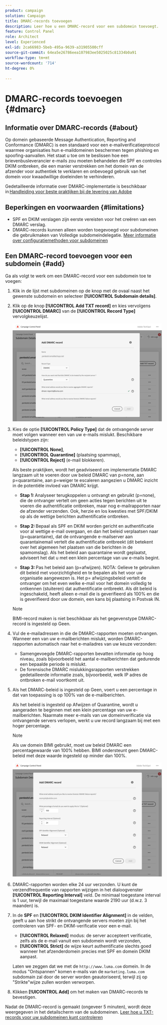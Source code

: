 ```yaml
---
product: campaign
solution: Campaign
title: DMARC-records toevoegen
description: Leer hoe u een DMARC-record voor een subdomein toevoegt.
feature: Control Panel
role: Architect
level: Experienced
exl-id: 2ca66983-5beb-495a-9639-a31905500cff
source-git-commit: 64ea5e26786eea107983ee5025025c81334b0a91
workflow-type: tm+mt
source-wordcount: '714'
ht-degree: 0%

---
```


# DMARC-records toevoegen {#dmarc}

## Informatie over DMARC-records {#about}

Op domein gebaseerde Message Authentication, Reporting and Conformance (DMARC) is een standaard voor een e-mailverificatieprotocol waarmee organisaties hun e-maildomeinen beschermen tegen phishing en spoofing-aanvallen. Het staat u toe om te beslissen hoe een brievenbusleverancier e-mails zou moeten behandelen die SPF en controles DKIM ontbreken, die een manier verstrekken om het domein van de afzender voor authentiek te verklaren en onbevoegd gebruik van het domein voor kwaadwillige doeleinden te verhinderen.

Gedetailleerde informatie over DMARC-implementatie is beschikbaar in [Handleiding voor beste praktijken bij de levering van Adobe](https://experienceleague.adobe.com/docs/deliverability-learn/deliverability-best-practice-guide/additional-resources/technotes/implement-dmarc.html)

## Beperkingen en voorwaarden {#limitations}

* SPF en DKIM verslagen zijn eerste vereisten voor het creëren van een DMARC verslag.
* DMARC-records kunnen alleen worden toegevoegd voor subdomeinen die gebruikmaken van Volledige subdomeindelegatie. [Meer informatie over configuratiemethoden voor subdomeinen](subdomains-branding.md#subdomain-delegation-methods)

## Een DMARC-record toevoegen voor een subdomein {#add}

Ga als volgt te werk om een DMARC-record voor een subdomein toe te voegen:

1. Klik in de lijst met subdomeinen op de knop met de ovaal naast het gewenste subdomein en selecteer **[!UICONTROL Subdomain details]**.

1. Klik op de knop **[!UICONTROL Add TXT record]** en kies vervolgens **[!UICONTROL DMARC]** van de **[!UICONTROL Record Type]** vervolgkeuzelijst.

   ![](assets/dmarc-add.png)

1. Kies de optie **[!UICONTROL Policy Type]** dat de ontvangende server moet volgen wanneer een van uw e-mails mislukt. Beschikbare beleidstypen zijn:

   * **[!UICONTROL None]**,
   * **[!UICONTROL Quarantine]** (plaatsing spammap),
   * **[!UICONTROL Reject]** (e-mail blokkeren).

   Als beste praktijken, wordt het geadviseerd om implementatie DMARC langzaam uit te voeren door uw beleid DMARC van p=none, aan p=quarantaine, aan p=weiger te escaleren aangezien u DMARC inzicht in de potentiële invloed van DMARC krijgt.

   * **Stap 1:** Analyseer terugkoppelen u ontvangt en gebruikt (p=none), die de ontvanger vertelt om geen acties tegen berichten uit te voeren die authentificatie ontbreken, maar nog e-mailrapporten naar de afzender verzenden. Ook, herzie en los kwesties met SPF/DKIM op als de wettige berichten authentificatie ontbreken.

   * **Stap 2:** Bepaal als SPF en DKIM worden gericht en authentificatie voor al wettige e-mail overgaan, en dan het beleid verplaatsen naar (p=quarantaine), dat de ontvangende e-mailserver aan quarantainemail vertelt die authentificatie ontbreekt (dit betekent over het algemeen het plaatsen van die berichten in de spamomslag). Als het beleid aan quarantaine wordt geplaatst, adviseert het dat u met een klein percentage van uw e-mails begint.

   * **Stap 3:** Pas het beleid aan (p=afwijzen). NOTA: Gelieve te gebruiken dit beleid met voorzichtigheid en te bepalen als het voor uw organisatie aangewezen is. Het p= afwijzingsbeleid vertelt de ontvanger om het even welke e-mail voor het domein volledig te ontkennen (stuiteren) dat authentificatie ontbreekt. Als dit beleid is ingeschakeld, heeft alleen e-mail die is geverifieerd als 100% en die is geverifieerd door uw domein, een kans bij plaatsing in Postvak IN.

   >[!NOTE]
   >
   > BIMI-record maken is niet beschikbaar als het gegevenstype DMARC-record is ingesteld op Geen.

1. Vul de e-mailadressen in die de DMARC-rapporten moeten ontvangen. Wanneer een van uw e-mailberichten mislukt, worden DMARC-rapporten automatisch naar het e-mailadres van uw keuze verzonden:

   * Samengevoegde DMARC-rapporten bevatten informatie op hoog niveau, zoals bijvoorbeeld het aantal e-mailberichten dat gedurende een bepaalde periode is mislukt.
   * De forensische DMARC mislukkingsrapporten verstrekken gedetailleerde informatie zoals, bijvoorbeeld, welk IP adres de ontbroken e-mail voortkomt uit.

1. Als het DMARC-beleid is ingesteld op Geen, voert u een percentage in dat van toepassing is op 100% van de e-mailberichten.

   Als het beleid is ingesteld op Afwijzen of Quarantine, wordt u aangeraden te beginnen met een klein percentage van uw e-mailberichten. Naarmate meer e-mails van uw domeinverificatie via ontvangende servers verlopen, werkt u uw record langzaam bij met een hoger percentage.

   >[!NOTE]
   >
   >Als uw domein BIMI gebruikt, moet uw beleid DMARC een percentagewaarde van 100% hebben. BIMI ondersteunt geen DMARC-beleid met deze waarde ingesteld op minder dan 100%.

   ![](assets/dmarc-add2.png)

1. DMARC-rapporten worden elke 24 uur verzonden. U kunt de verzendfrequentie van rapporten wijzigen in het dialoogvenster **[!UICONTROL Reporting Interval]** veld. De minimaal toegestane interval is 1 uur, terwijl de maximaal toegestane waarde 2190 uur (d.w.z. 3 maanden) is.

1. In de **SPF** en **[!UICONTROL DKIM Identifier Alignment]** in de velden, geeft u aan hoe strikt de ontvangende servers moeten zijn bij het controleren van SPF- en DKIM-verificatie voor een e-mail.

   * **[!UICONTROL Relaxed]** modus: de server accepteert verificatie, zelfs als de e-mail vanuit een subdomein wordt verzonden,
   * **[!UICONTROL Strict]** de wijze keurt authentificatie slechts goed wanneer het afzenderdomein precies met SPF en domein DKIM aanpast.

   Laten we zeggen dat we met de `http://www.luma.com` domein. In de modus &quot;Ontspannen&quot; komen e-mails van de `marketing.luma.com` subdomain zal door de server worden geautoriseerd, terwijl zij op &quot;Strikte&quot;wijze zullen worden verworpen.

1. Klikken **[!UICONTROL Add]** om het maken van DMARC-records te bevestigen.

Nadat de DMARC-record is gemaakt (ongeveer 5 minuten), wordt deze weergegeven in het detailscherm van de subdomeinen. [Leer hoe u TXT-records voor uw subdomeinen kunt controleren](gs-txt-records.md#monitor)

